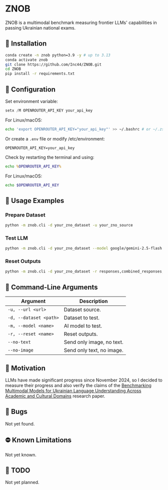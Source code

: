 # ZNOB

ZNOB is a multimodal benchmark measuring frontier LLMs' capabilities in passing Ukrainian national exams.

## 🚀 Installation

```bash
conda create -n znob python=3.9 -y # up to 3.13
conda activate znob
git clone https://github.com/Inc44/ZNOB.git
cd ZNOB
pip install -r requirements.txt
```

## 🧾 Configuration

Set environment variable:

```powershell
setx /M OPENROUTER_API_KEY your_api_key
```

For Linux/macOS:

```bash
echo 'export OPENROUTER_API_KEY="your_api_key"' >> ~/.bashrc # or ~/.zshrc
```

Or create a `.env` file or modify /etc/environment:

```
OPENROUTER_API_KEY=your_api_key
```

Check by restarting the terminal and using:

```cmd
echo %OPENROUTER_API_KEY%
```

For Linux/macOS:

```bash
echo $OPENROUTER_API_KEY
```

## 📖 Usage Examples

### Prepare Dataset

```bash
python -m znob.cli -d your_zno_dataset -u your_zno_source
```

### Test LLM

```bash
python -m znob.cli -d your_zno_dataset --model google/gemini-2.5-flash
```

### Reset Outputs

```bash
python -m znob.cli -d your_zno_dataset -r responses,combined_responses,summary # or questions or all
```

## 🎨 Command-Line Arguments

| Argument               | Description               |
|------------------------|---------------------------|
| `-u, --url <url>`      | Dataset source.           |
| `-d, --dataset <path>` | Dataset to test.          |
| `-m, --model <name>`   | AI model to test.         |
| `-r, --reset <name>`   | Reset outputs.            |
| `--no-text`            | Send only image, no text. |
| `--no-image`           | Send only text, no image. |

## 🎯 Motivation

LLMs have made significant progress since November 2024, so I decided to measure their progress and also verify the claims of the [Benchmarking Multimodal Models for Ukrainian Language Understanding Across Academic and Cultural Domains](https://arxiv.org/abs/2411.14647v1) research paper.

## 🐛 Bugs

Not yet found.

## ⛔ Known Limitations

Not yet known.

## 🚧 TODO

Not yet planned.